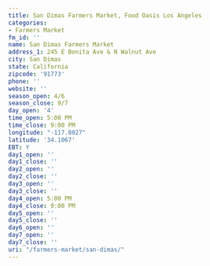 ```yaml
---
title: San Dimas Farmers Market, Food Oasis Los Angeles
categories:
- Farmers Market
fm_id: ''
name: San Dimas Farmers Market
address_1: 245 E Bonita Ave & N Walnut Ave
city: San Dimas
state: California
zipcode: '91773'
phone: ''
website: ''
season_open: 4/6
season_close: 9/7
day_open: '4'
time_open: 5:00 PM
time_close: 9:00 PM
longitude: "-117.8027"
latitude: '34.1067'
EBT: Y
day1_open: ''
day1_close: ''
day2_open: ''
day2_close: ''
day3_open: ''
day3_close: ''
day4_open: 5:00 PM
day4_close: 9:00 PM
day5_open: ''
day5_close: ''
day6_open: ''
day7_open: ''
day7_close: ''
uri: "/farmers-market/san-dimas/"
---
```


